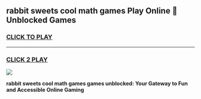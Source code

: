 
## rabbit sweets cool math games Play Online 👋 Unblocked Games
<h3>
<a href="https://news.freeplayer.one?title=rabbit_sweets_cool_math_games&ref=17CMG">CLICK TO PLAY</a></h3>
<hr>

<h3>
<a href="https://news.freeplayer.one?title=rabbit_sweets_cool_math_games&ref=17CMG">CLICK 2 PLAY</a>
  
</h3>

<a href="https://news.freeplayer.one?title=rabbit_sweets_cool_math_games&ref=17CMG/"><img src="https://clearcache.store/games.png"></a>


**rabbit sweets cool math games games unblocked: Your Gateway to Fun and Accessible Online Gaming**
